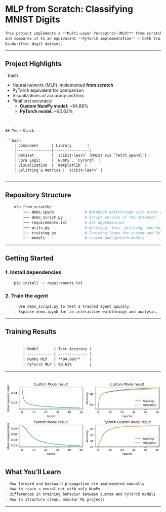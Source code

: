 # MLP from Scratch: Classifying MNIST Digits

```bash
This project implements a **Multi-Layer Perceptron (MLP)** from scratch using **NumPy**,
and compares it to an equivalent **PyTorch implementation** — both trained on the MNIST
handwritten digit dataset.
```

---

## Project Highlights

``bash
- Neural network (MLP) implemented **from scratch**
- PyTorch equivalent for comparison
- Visualizations of accuracy and loss
- Final test accuracy:
    - **Custom NumPy model:** ~94.88%
    - **PyTorch model:** ~90.63%

```
---

## Tech Stack

```bash
    | Component      | Library       |
    |----------------|----------------|
    | Dataset        | `scikit-learn` (MNIST via `fetch_openml`) |
    | Core Logic     | `NumPy`, `PyTorch` |
    | Visualization  | `matplotlib` |
    | Splitting & Metrics | `scikit-learn` |
    
```
---

##  Repository Structure

```bash
    mlp_from_scracth/
        ├── demo.ipynb              # Notebook walkthrough with plots and conclusion
        ├── demo_script.py          # Script version of the notebook
        ├── requirements.txt        # All dependencies
        ├── utils.py                # Accuracy, loss, plotting, one-hot encoding, collate
        ├── training.py             # Training loops for custom and PyTorch models
        ├── models                  # custom and pytorch models

```
---

## Getting Started

### 1. Install dependencies
```bash
    pip install -r requirements.txt
```
### 2. Train the agent
```bash
    . Use demo_script.py to test a trained agent quickly.
    . Explore demo.ipynb for an interactive walkthrough and analysis.

```
---

## Training Results

```bash

        | Model       | Test Accuracy |
        | ----------- | ------------- |
        | NumPy MLP   | **94.88%**    |
        | PyTorch MLP | 90.63%        |


```
---
![Training Rewards](rewards_vs_episodes.png)
---

## What You’ll Learn

```bash
. How forward and backward propagation are implemented manually
. How to train a neural net with only NumPy
. Differences in training behavior between custom and PyTorch models
. How to structure clean, modular ML projects
```
---

